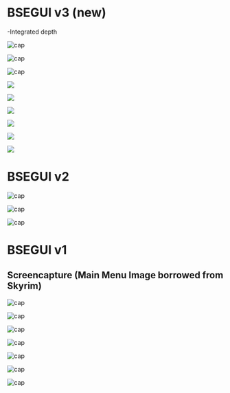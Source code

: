 # BSEGUI v3 (new)

-Integrated depth

![cap](https://github.com/melvincabatuan/BSEGUIv3/blob/master/capture/Screenshot%20from%202016-04-08%2014:33:32.png)

![cap](https://github.com/melvincabatuan/BSEGUIv3/blob/master/capture/Screenshot%20from%202016-04-08%2015:19:09.png)

![cap](https://github.com/melvincabatuan/BSEGUIv3/blob/master/capture/Screenshot%20from%202016-04-08%2015:19:13.png)

![](https://github.com/melvincabatuan/BSEGUIv3/blob/master/capture/Screenshot%20from%202016-04-08%2020:40:16.png)

![](https://github.com/melvincabatuan/BSEGUIv3/blob/master/capture/Screenshot%20from%202016-04-08%2020:41:03.png)

![](https://github.com/melvincabatuan/BSEGUIv3/blob/master/capture/Screenshot%20from%202016-04-08%2020:41:20.png)

![](https://github.com/melvincabatuan/BSEGUIv3/blob/master/capture/Screenshot%20from%202016-04-08%2020:41:29.png)

![](https://github.com/melvincabatuan/BSEGUIv3/blob/master/capture/Screenshot%20from%202016-04-08%2020:41:34.png)

![](https://github.com/melvincabatuan/BSEGUIv3/blob/master/capture/Screenshot%20from%202016-04-08%2020:41:41.png)



# BSEGUI v2

![cap](https://github.com/melvincabatuan/BSEGUIv2/blob/master/capture/Screenshot%20from%202016-03-12%2017:12:22.png)

![cap](https://github.com/melvincabatuan/BSEGUIv2/blob/master/capture/Screenshot%20from%202016-03-12%2008:45:50.png)

![cap](https://github.com/melvincabatuan/BSEGUIv2/blob/master/capture/Screenshot%20from%202016-03-12%2017:12:45.png)

# BSEGUI v1  

## Screencapture (Main Menu Image borrowed from Skyrim)

![cap](https://github.com/melvincabatuan/BSEGUI/blob/master/screencapture/Screenshot%20from%202016-03-09%2007:20:23.png)

![cap](https://github.com/melvincabatuan/BSEGUI/blob/master/screencapture/Screenshot%20from%202016-03-09%2007:20:27.png)

![cap](https://github.com/melvincabatuan/BSEGUI/blob/master/screencapture/Screenshot%20from%202016-03-09%2007:17:29.png)

![cap](https://github.com/melvincabatuan/BSEGUI/blob/master/screencapture/Screenshot%20from%202016-03-09%2007:17:51.png)

![cap](https://github.com/melvincabatuan/BSEGUI/blob/master/screencapture/Screenshot%20from%202016-03-09%2007:18:20.png)

![cap](https://github.com/melvincabatuan/BSEGUI/blob/master/screencapture/Screenshot%20from%202016-03-09%2007:18:31.png)

![cap](https://github.com/melvincabatuan/BSEGUI/blob/master/screencapture/Screenshot%20from%202016-03-09%2007:18:37.png)
